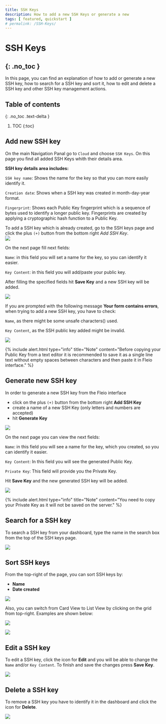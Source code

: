 ```yaml
---
title: SSH Keys
description: How to add a new SSH Keys or generate a new
tags: [ featured, quickstart ]
# permalink: /SSH-Keys/
---
```

# SSH Keys
{: .no_toc }
---
In this page, you can find an explanation of how to add or generate a new SSH key, how to search for a SSH key and sort it, how to edit and delete a SSH key and other SSH key management actions.

## Table of contents
{: .no_toc .text-delta }

1. TOC
{:toc}

## Add new SSH key
On the main Navigation Panal go to `Cloud` and choose `SSH Keys`. On this page you find all added SSH Keys whith their details area.

**SSH key details area includes:** 

`SSH key name`: Shows the name for the key so that you can more easily identify it.  

`Creation date`: Shows when a SSH key was created in month-day-year format.  

`Fingerprint`: Shows each Public Key fingerprint which is a sequence of bytes used to identify a longer public key. Fingerprints are created by applying a cryptographic hash function to a Public Key.

To add a SSH key which is already created, go to the SSH keys page and  click the plus `(+)` button from the bottom right *Add SSH Key*.  
![](../../assets/img/ssh-key/ssh-key1.png)

On the next page fill next fields:  

`Name`: in this field you will set a name for the key, so you can identify it easier. 

`Key Content`: in this field you will add/paste your public key.  

After filling the specified fields hit **Save Key** and a new SSH key will be added.

![](../../assets/img/ssh-key/ssh-key2.png)

If you are prompted with the following message **Your form contains errors**, when trying to add a new SSH key, you have to check: 

`Name`, as there might be some unsafe characters() used. 

`Key Content`, as the SSH public key added might be invalid.  

![](../../assets/img/ssh-key/ssh-key00.png)

{% include alert.html type="info" title="Note" content="Before copying your Public Key from a text editor it is recommended to save it as a single line text without empty spaces between characters and then paste it in Fleio interface." %}

## Generate new SSH key
In order to generate a new SSH key from the Fleio interface
- click on the plus `(+)` button from the bottom right **Add SSH Key**  
- create a name of a new SSH Key (only letters and numbers are accepted)   
- hit **Generate Key**  

![](../../assets/img/ssh-key/ssh-key3.png)

On the next page you can view the next fields: 

`Name`: in this field you will see a name for the key, which you created, so you can identify it easier.

`Key Content`: In this field you will see the generated Public Key.

`Private Key`: This field will provide you the Private Key. 
 
Hit **Save Key** and the new generated SSH key will be added.

![](../../assets/img/ssh-key/ssh-key4.png)

{% include alert.html type="info" title="Note" content="You need to copy your Private Key as it will not be saved on the server." %}

## Search for a SSH key
To search a SSH key from your dashboard, type the name in the search box from the top of the SSH keys page.

![](../../assets/img/ssh-key/ssh-key5.png)

## Sort SSH keys
From the top-right of the page, you can sort SSH keys by:  
- **Name**  
- **Date created**  

![](../../assets/img/ssh-key/ssh-key6.png)

Also, you can switch from Card View to List View by clicking on the grid from top-right. Examples are shown below:  

![](../../assets/img/ssh-key/ssh-key7.png)

![](../../assets/img/ssh-key/ssh-key8.png)

## Edit a SSH key
To edit a SSH key, click the icon for **Edit** and you will be able to change the `Name` and/or `Key Content`. To finish and save the changes press **Save Key**.  

![](../../assets/img/ssh-key/ssh-key9.png)

## Delete a SSH key
To remove a SSH key you have to identify it in the dashboard and click the icon for **Delete**.  

![](../../assets/img/ssh-key/ssh-key10.png)


